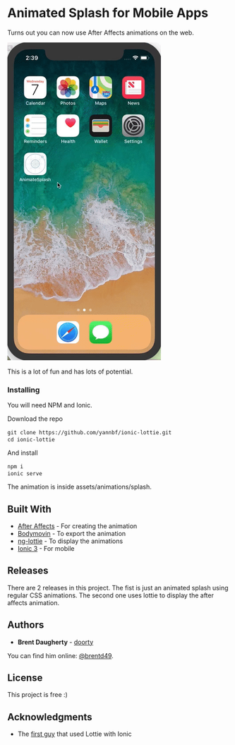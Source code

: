 # Animated Splash for Mobile Apps

Turns out you can now use After Affects animations on the web. 

![Animated Splash on iOS](splash.gif)

This is a lot of fun and has lots of potential.


### Installing

You will need NPM and Ionic.

Download the repo

```
git clone https://github.com/yannbf/ionic-lottie.git
cd ionic-lottie
```

And install

```
npm i
ionic serve
```

The animation is inside assets/animations/splash.

## Built With

* [After Affects](https://www.adobe.com/products/aftereffects.html) - For creating the animation
* [Bodymovin](https://aescripts.com/bodymovin/) - To export the animation
* [ng-lottie](https://github.com/chenqingspring/ng-lottie) - To display the animations
* [Ionic 3](https://ionicframework.com/framework) - For mobile

## Releases

There are 2 releases in this project. The fist is just an animated splash using regular CSS animations. The second one uses lottie to display the after affects animation.

## Authors

* **Brent Daugherty** - [doorty](https://github.com/doorty)

You can find him online: [@brentd49](http://doorty.com).

## License

This project is free :)

## Acknowledgments

* The [first guy](https://github.com/yannbf/ionic-lottie) that used Lottie with Ionic
